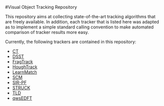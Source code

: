 #Visual Object Tracking Repository

This repository aims at collecting state-of-the-art tracking algorithms that are freely available.
In addition, each tracker that is listed here was adapted as to implement a simple standard calling convention
to make automated comparison of tracker results more easy.

Currently, the following trackers are contained in this repository:

* [CT](https://www.github.com/gnebehay/CT)
* [DSST](https://www.github.com/gnebehay/DSST)
* [FragTrack](https://www.github.com/gnebehay/FragTrack)
* [HoughTrack](https://www.github.com/gnebehay/HoughTrack)
* [LearnMatch](https://www.github.com/gnebehay/LearnMatch)
* [SCM](https://www.github.com/gnebehay/SCM)
* [SIR-PF](https://www.github.com/gnebehay/SIR-PF)
* [STRUCK](https://www.github.com/gnebehay/STRUCK)
* [TLD](https://www.github.com/gnebehay/TLD)
* [qwsEDFT](https://www.github.com/gnebehay/qwsEDFT)
